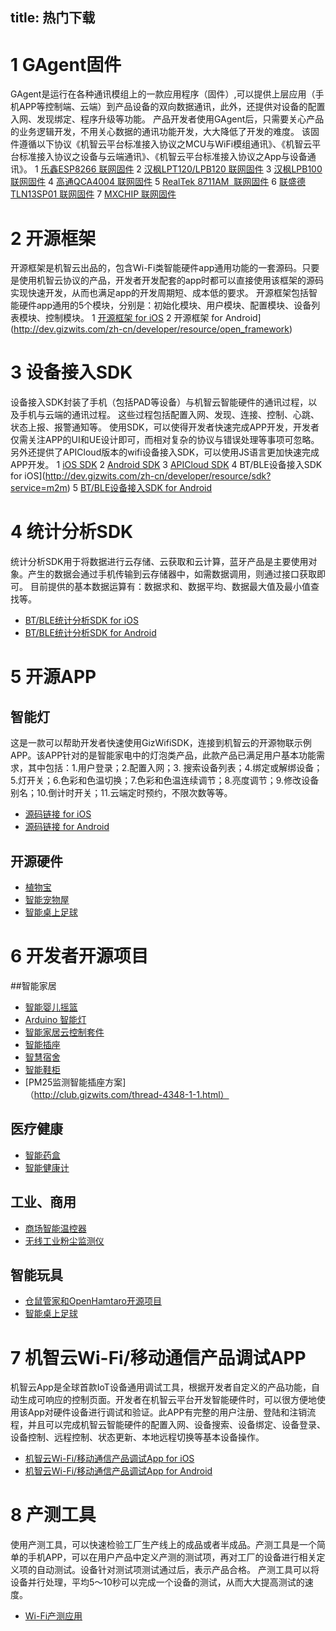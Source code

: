 title: 热门下载
---
#  1 GAgent固件
GAgent是运行在各种通讯模组上的一款应用程序（固件）,可以提供上层应用（手机APP等控制端、云端）到产品设备的双向数据通讯，此外，还提供对设备的配置入网、发现绑定、程序升级等功能。
产品开发者使用GAgent后，只需要关心产品的业务逻辑开发，不用关心数据的通讯功能开发，大大降低了开发的难度。
该固件遵循以下协议《机智云平台标准接入协议之MCU与WiFi模组通讯》、《机智云平台标准接入协议之设备与云端通讯》、《机智云平台标准接入协议之App与设备通讯》。
 1 [乐鑫ESP8266 联网固件](http://dev.gizwits.com/zh-cn/developer/resource/hardware?type=GAgent)
 2 [汉枫LPT120/LPB120 联网固件](http://dev.gizwits.com/zh-cn/developer/resource/hardware?type=GAgent)
 3 [汉枫LPB100 联网固件](http://dev.gizwits.com/zh-cn/developer/resource/hardware?type=GAgent)
 4 [高通QCA4004 联网固件](http://dev.gizwits.com/zh-cn/developer/resource/hardware?type=GAgent)
 5 [RealTek 8711AM  联网固件](http://dev.gizwits.com/zh-cn/developer/resource/hardware?type=GAgent)
 6 [联盛德 TLN13SP01 联网固件](http://dev.gizwits.com/zh-cn/developer/resource/hardware?type=GAgent)
 7 [MXCHIP 联网固件](http://dev.gizwits.com/zh-cn/developer/resource/hardware?type=GAgent)


# 2 开源框架
开源框架是机智云出品的，包含Wi-Fi类智能硬件app通用功能的一套源码。只要是使用机智云协议的产品，开发者开发配套的app时都可以直接使用该框架的源码实现快速开发，从而也满足app的开发周期短、成本低的要求。
开源框架包括智能硬件app通用的5个模块，分别是：初始化模块、用户模块、配置模块、设备列表模块、控制模块。
 1 [开源框架 for iOS](http://dev.gizwits.com/zh-cn/developer/resource/open_framework)
 2 开源框架 for Android](http://dev.gizwits.com/zh-cn/developer/resource/open_framework)

# 3 设备接入SDK
设备接入SDK封装了手机（包括PAD等设备）与机智云智能硬件的通讯过程，以及手机与云端的通讯过程。
这些过程包括配置入网、发现、连接、控制、心跳、状态上报、报警通知等。
使用SDK，可以使得开发者快速完成APP开发，开发者仅需关注APP的UI和UE设计即可，而相对复杂的协议与错误处理等事项可忽略。另外还提供了APICloud版本的wifi设备接入SDK，可以使用JS语言更加快速完成APP开发。
 1 [iOS SDK](http://dev.gizwits.com/zh-cn/developer/resource/sdk?service=m2m)
 2 [Android SDK](http://dev.gizwits.com/zh-cn/developer/resource/sdk?service=m2m)
 3 [APICloud SDK](http://dev.gizwits.com/zh-cn/developer/resource/sdk?service=m2m)
 4 BT/BLE设备接入SDK for iOS](http://dev.gizwits.com/zh-cn/developer/resource/sdk?service=m2m)
 5 [BT/BLE设备接入SDK for Android](http://dev.gizwits.com/zh-cn/developer/resource/sdk?service=m2m)

# 4 统计分析SDK
统计分析SDK用于将数据进行云存储、云获取和云计算，蓝牙产品是主要使用对象。产生的数据会通过手机传输到云存储器中，如需数据调用，则通过接口获取即可。
目前提供的基本数据运算有：数据求和、数据平均、数据最大值及最小值查找等。
 - [BT/BLE统计分析SDK for iOS](http://dev.gizwits.com/zh-cn/developer/resource/sdk?service=analytic)
 - [BT/BLE统计分析SDK for Android](http://dev.gizwits.com/zh-cn/developer/resource/sdk?service=analytic)

# 5 开源APP
## 智能灯
这是一款可以帮助开发者快速使用GizWifiSDK，连接到机智云的开源物联示例APP。该APP针对的是智能家电中的灯泡类产品，此款产品已满足用户基本功能需求，其中包括：1.用户登录；2.配置入网；3. 搜索设备列表；4.绑定或解绑设备；5.灯开关；6.色彩和色温切换；7.色彩和色温连续调节；8.亮度调节；9.修改设备别名；10.倒计时开关；11.云端定时预约，不限次数等等。
 - [源码链接 for iOS](http://dev.gizwits.com/zh-cn/developer/resource/open_source?type=app_source_code)
 - [源码链接 for Android](http://dev.gizwits.com/zh-cn/developer/resource/open_source?type=app_source_code)

## 开源硬件
 - [植物宝](http://dev.gizwits.com/zh-cn/developer/resource/open_source?type=sample_source_code)
 - [智能宠物屋](http://dev.gizwits.com/zh-cn/developer/resource/open_source?type=sample_source_code)
 - [智能桌上足球](http://dev.gizwits.com/zh-cn/developer/resource/open_source?type=sample_source_code)

# 6 开发者开源项目

##智能家居

 - [智能婴儿摇篮](http://club.gizwits.com/thread-2794-1-1.html)
 - [Arduino 智能灯](http://club.gizwits.com/thread-2830-1-1.html)
 - [智能家居云控制套件](http://club.gizwits.com/thread-3308-1-1.html)
 - [智能插座](http://club.gizwits.com/thread-3029-1-1.html)
 - [智慧宿舍](http://club.gizwits.com/thread-2997-1-1.html)
 - [智能鞋柜](http://club.gizwits.com/thread-3381-1-1.html)
 - [PM25监测智能插座方案]（http://club.gizwits.com/thread-4348-1-1.html）

## 医疗健康

 - [智能药盒](http://club.gizwits.com/thread-2685-1-1.html)
 - [智能健康计](http://club.gizwits.com/thread-2865-1-1.html)

## 工业、商用

 - [商场智能温控器](http://club.gizwits.com/thread-3332-1-1.html)
 - [无线工业粉尘监测仪](http://club.gizwits.com/thread-3242-1-1.html)

## 智能玩具
 - [仓鼠管家和OpenHamtaro开源项目](http://club.gizwits.com/thread-3016-1-1.html)
 - [智能桌上足球](http://club.gizwits.com/thread-3367-1-1.html)



# 7 机智云Wi-Fi/移动通信产品调试APP
机智云App是全球首款IoT设备通用调试工具，根据开发者自定义的产品功能，自动生成可响应的控制页面。开发者在机智云平台开发智能硬件时，可以很方便地使用该App对硬件设备进行调试和验证。此APP有完整的用户注册、登陆和注销流程，并且可以完成机智云智能硬件的配置入网、设备搜索、设备绑定、设备登录、设备控制、远程控制、状态更新、本地远程切换等基本设备操作。

 - [机智云Wi-Fi/移动通信产品调试App for iOS](http://dev.gizwits.com/zh-cn/developer/resource/demo_app?protoc=WIFI)
 - [机智云Wi-Fi/移动通信产品调试App for Android](http://dev.gizwits.com/zh-cn/developer/resource/demo_app?protoc=WIFI)

# 8 产测工具
使用产测工具，可以快速检验工厂生产线上的成品或者半成品。产测工具是一个简单的手机APP，可以在用户产品中定义产测的测试项，再对工厂的设备进行相关定义项的自动测试。设备针对测试项测试通过后，表示产品合格。
产测工具可以将设备并行处理，平均5～10秒可以完成一个设备的测试，从而大大提高测试的速度。
 - [Wi-Fi产测应用](http://dev.gizwits.com/zh-cn/developer/resource/dataprofile_app)
